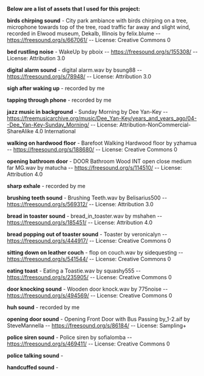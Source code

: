 **Below are a list of assets that I used for this project:**

**birds chirping sound** - City park ambiance with birds chirping on a tree, microphone towards top of the tree, road traffic far away and slight wind, recorded in Elwood museum, Dekalb, Illinois by felix.blume -- https://freesound.org/s/667061/ -- License: Creative Commons 0

**bed rustling noise** - WakeUp by pboix -- https://freesound.org/s/155308/ -- License: Attribution 3.0

**digital alarm sound** - digital alarm.wav by bsung88 -- https://freesound.org/s/78948/ -- License: Attribution 3.0

**sigh after waking up** - recorded by me

**tapping through phone** - recorded by me

**jazz music in background** - Sunday Morning by Dee Yan-Key -- https://freemusicarchive.org/music/Dee_Yan-Key/years_and_years_ago/04--Dee_Yan-Key-Sunday_Morning/ -- License: Attribution-NonCommercial-ShareAlike 4.0 International

**walking on hardwood floor** - Barefoot Walking Hardwood floor by yzhamua -- https://freesound.org/s/188680/ -- License: Creative Commons 0

**opening bathroom door** - DOOR Bathroom Wood INT open close medium far MG.wav by matucha -- https://freesound.org/s/114510/ -- License: Attribution 4.0

**sharp exhale** - recorded by me

**brushing teeth sound** - Brushing Teeth.wav by Belisarius500 -- https://freesound.org/s/569312/ -- License: Attribution 3.0

**bread in toaster sound** - bread_in_toaster.wav by mshahen -- https://freesound.org/s/185451/ -- License: Attribution 4.0

**bread popping out of toaster sound** - Toaster by veronicalyn -- https://freesound.org/s/444917/ -- License: Creative Commons 0

**sitting down on leather couch** - flop on couch.wav by sidequesting -- https://freesound.org/s/541544/ -- License: Creative Commons 0

**eating toast** - Eating a Toastie.wav by squashy555 -- https://freesound.org/s/235905/ -- License: Creative Commons 0

**door knocking sound** - Wooden door knock.wav by 775noise -- https://freesound.org/s/494569/ -- License: Creative Commons 0

**huh sound** - recorded by me

**opening door sound** - Opening Front Door with Bus Passing by_1-2.aif by SteveMannella -- https://freesound.org/s/86184/ -- License: Sampling+ 

**police siren sound** - Police siren by sofialomba -- https://freesound.org/s/469411/ -- License: Creative Commons 0

**police talking sound** - 

**handcuffed sound** - 
